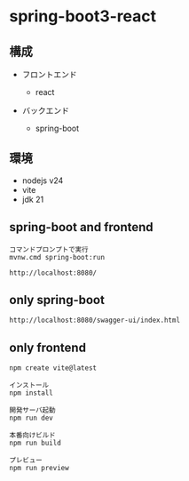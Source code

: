 # spring-boot3-react

## 構成

- フロントエンド
    - react

- バックエンド
    - spring-boot

## 環境

- nodejs v24
- vite
- jdk 21

## spring-boot and frontend

```
コマンドプロンプトで実行
mvnw.cmd spring-boot:run

http://localhost:8080/
```

## only spring-boot

```
http://localhost:8080/swagger-ui/index.html
```


## only frontend
```
npm create vite@latest
```

```
インストール
npm install

開発サーバ起動
npm run dev
```

```
本番向けビルド
npm run build

プレビュー
npm run preview
```